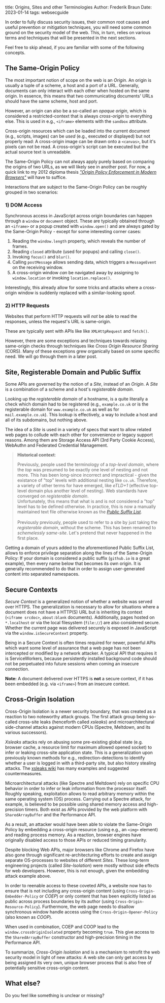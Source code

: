 title: Origins, Sites and other Terminologies
Author: Frederik Braun
Date: 2023-01-14
tags: websecguide

In order to fully discuss security issues, their common root causes and useful prevention or mitigation techniques, you will need some common ground on the security model of the web. This, in turn, relies on various terms and techniques that will be presented in the next sections.

Feel free to skip ahead, if you are familiar with some of the following concepts.

## The Same-Origin Policy

The most important notion of scope on the web is an *Origin*.
An origin is usually a tuple of a scheme, a host and a port of a URL.
Generally, documents can only interact with each other when hosted
on the same origin. In essence, this means that two communicating
documents' URLs should have the same scheme, host and port.

However, an origin can also be a so-called an *opaque origin*, which is considered a restricted-context that is always *cross-origin* to everything else. This is used in e.g., `<iframe>` elements with the `sandbox` attribute.

Cross-origin resources which can be loaded into the current document (e.g., scripts, images) can be *used* (e.g., executed or displayed) but not properly read: A cross-origin image can be drawn onto a `<canvas>`, but it's pixels can not be read. A cross-origin's script can be executed but the actual source text is unreadable.

The Same-Origin Policy can not always apply purely based on comparing the origins of two URLs, as we will likely see in another post. For now, a quick link to my 2012 diploma thesis *["Origin Policy Enforcement in Modern Browsers"](https://frederik-braun.com/publications/thesis/Thesis-Origin_Policy_Enforcement_in_Modern_Browsers.pdf)* will have to suffice.

Interactions that are subject to the Same-Origin Policy can be roughly grouped in two scenarios:

### 1) DOM Access

Synchronous access in JavaScript across origin boundaries can happen through a `window` or `document` object. These are typically obtained through an `<iframe>` or a popup created with `window.open()` and are always gated by the Same-Origin Policy - except for some interesting corner cases:

1. Reading the `window.length` property, which reveals the number of frames.
2. Reading `closed` attribute (used for popups) and calling `close()`.
3. Invoking `focus()` and `blur()`.
4. Calling `postMessage` allows sending data, which triggers a `MessageEvent` on the receiving window.
5. A cross-origin window *can* be navigated away by assigning to `window.location` or invoking `location.replace()`.


Interestingly, this already allow for some tricks and attacks where a cross-origin window is suddenly replaced with a similar-looking spoof.

### 2) HTTP Requests

Websites that perform HTTP requests will *not* be able to read the responses, unless the request's URL is same-origin.

These are typically sent with APIs like like `XMLHttpRequest` and `fetch()`.

However, there are some exceptions and techniques towards relaxing same-origin checks through techniques like *Cross Origin Resource Sharing* (CORS). Many of these exceptions grew organically based on some specific need. We will go through them in a later post.
<!-- TODO: task: add ref-->

## Site, Registerable Domain and Public Suffix

Some APIs are governed by the notion of a *Site*, instead of an *Origin*. A *Site* is a combination of a scheme and a host's *registerable domain*.

Looking up the *registerable domain* of a hostname, is a quite literally a check which domain had to be registered (e.g., `example.co.uk` or is the registerable domain for `www.example.co.uk` as well as for `mail.example.co.uk`). This lookup is effectively, a way to include a host and all of its subdomains, but nothing above.

The idea of a *Site* is used in a variety of specs that want to allow related web pages to collude with each other for convenience or legacy support reasons. Among them are Storage Access API (3rd Party Cookie Access), WebAuthn and Federated Credential Management.

<blockquote>
<b>Historical context</b>:

Previously, people used the terminology of a <em>top-level domain</em>, where the <em>top</em> was presumed to be exactly one level of nesting and not more. This has been long-since incorrect and impractical - given the existance of "top" levels with additional nesting like <code>co.uk</code>. Therefore, a variety of other terms for have emerged, like <em>eTLD+1</em> (effective top-level domain plus another level of nesting). Web standards have converged on <em>registerable domain</em>.<br>
Unfortunately, this means that what is and is not considered a "top" level has to be defined otherwise. In practice, this is now a manually maintained text file otherwise known as the <em><a href="https://publicsuffix.org/)">Public Suffix List</a></em>.
<br><br>
Previously previously, people used to refer to a site by just taking the <em>registerable domain</em>, without the scheme. This has been renamed to <em>schemelessly same-site</em>. Let's pretend that never happened in the first place.
</blockquote>

Getting a domain of yours added to the aforementioned Public Suffix List, allows to enforce privilege separation along the lines of the Same-Origin Policy: If your domain is considered a public suffix (`github.io` is a great example), then every name below that becomes its own origin. It is generally recommended to do that in order to assign user-generated content into separated namespaces.

## Secure Contexts

*Secure Context* is a generalized notion of whether a website was served over HTTPS. The generalization is necessary to allow for situations where a document does not have a HTTP(S) URL but is inheriting its context (`<iframe srcdoc>`, `about:blank` documents). Additionally, pages hosted on `*.localhost` or via the local filesystem (`file://`) are also considered secure. Whether the current page was delivered securely is exposed in JavaScript via the `window.isSecureContext` property.

Being in a Secure Context is often times required for newer, powerful APIs which want some level of assurance that a web page has not been intercepted or modified by a network attacker. A typical API that requires it is ServiceWorkers, because persistently installed background code should not be perpetuated into future sessions when coming an insecure connection.

**Note:** A document delivered over HTTPS is **not** a secure context, if it has been embedded (e.g. via `<iframe>`) from an insecure context.

## Cross-Origin Isolation

Cross-Origin Isolation is a newer security boundary, that was created as a reaction to two noteworthy attack groups. The first attack group being so-called cross-site leaks (henceforth called *xsleaks*) and microarchitectural side-channel attacks against modern CPUs (Spectre, Meltdown, and its various successors).

*Xsleaks* attacks rely on abusing some pre-existing global state (e.g. browser cache, a resource limit for maximum allowed opened socket) to infer or leaking cross-site application state. This is a generalization upon previously known methods for e.g., redirection-detections to identify whether a user is logged in with a third-party site, but also history stealing attacks<!-- this could need way more details. -->. The [xsleaks wiki](https://xsleaks.dev/) has many examples and suggested countermeasures.

Microarchitectural attacks (like Spectre and Meltdown) rely on specific CPU behavior in order to infer or leak information from the processor itself. Roughly speaking, exploitation allows to read arbitrary memory within the same operating system (OS) process. Carrying out a Spectre attack, for example, is believed to be possible using shared memory access and high-precision timers. Both exist as APIs provided by the web platform with `SharedArrayBuffer` and the Performance API.

As a result, an attacker would have been able to violate the Same-Origin Policy by embedding a cross-origin resource (using e.g., an `<img>` element) and reading process memory. As a reaction, browser engines have originally disabled access to those APIs or reduced timing granularity.

Despite blocking Web APIs, major browsers like Chrome and Firefox have also gone through significant re-architecturing efforts to create and assign separate OS-processes to websites of different *Sites*. These long-term engineering projects (called *Site-Isolation*) were mostly without side effects for web developers. However, this is not enough, given the embedding attack example above.

In order to reenable access to these coveted APIs, a website now has to ensure that is not including any cross-origin content (using `Cross-Origin-Embedder-Policy` or *COEP*) or only content that has been explicitly listed as public across process boundaries by its author (using `Cross-Origin-Resource-Policy`). Furthermore, the web page needs to disallow synchronous window handle access using the `Cross-Origin-Opener-Policy` (also known as *COOP*).

When used in combination, COEP and COOP lead to the `window.crossOriginIsolated` property becoming `true`. This give access to the `SharedArrayBuffer` constructor and high-precision timing in the Performance API.

To summarize, *Cross-Origin Isolation* and is a mechanism to retrofit the web  security model in light of new attacks: A web site can only get access by being assigned its very own, unique browser process that is also free of potentially sensitive cross-origin content.

## What else?
Do you feel like something is unclear or missing?